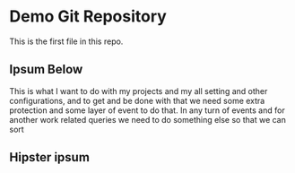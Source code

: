 # Demo Git Repository

This is the first file in this repo.

## Ipsum Below

This is what I want to do with my projects and my all setting and other configurations, and to get and be done with that we need some extra protection and some layer of event to do that.
In any turn of events and for another work related queries we need to do something else so that we can sort


## Hipster ipsum